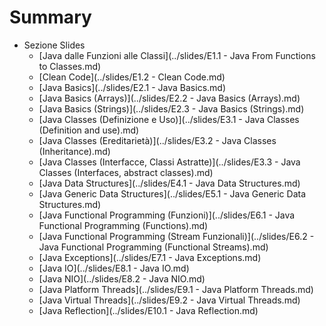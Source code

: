 # Summary

- Sezione Slides
    - [Java dalle Funzioni alle Classi](../slides/E1.1 - Java From Functions to Classes.md)
    - [Clean Code](../slides/E1.2 - Clean Code.md)
    - [Java Basics](../slides/E2.1 - Java Basics.md)
    - [Java Basics (Arrays)](../slides/E2.2 - Java Basics (Arrays).md)
    - [Java Basics (Strings)](../slides/E2.3 - Java Basics (Strings).md)
    - [Java Classes (Definizione e Uso)](../slides/E3.1 - Java Classes (Definition and use).md)
    - [Java Classes (Ereditarietà)](../slides/E3.2 - Java Classes (Inheritance).md)
    - [Java Classes (Interfacce, Classi Astratte)](../slides/E3.3 - Java Classes (Interfaces, abstract classes).md)
    - [Java Data Structures](../slides/E4.1 - Java Data Structures.md)
    - [Java Generic Data Structures](../slides/E5.1 - Java Generic Data Structures.md)
    - [Java Functional Programming (Funzioni)](../slides/E6.1 - Java Functional Programming (Functions).md)
    - [Java Functional Programming (Stream Funzionali)](../slides/E6.2 - Java Functional Programming (Functional Streams).md)
    - [Java Exceptions](../slides/E7.1 - Java Exceptions.md)
    - [Java IO](../slides/E8.1 - Java IO.md)
    - [Java NIO](../slides/E8.2 - Java NIO.md)
    - [Java Platform Threads](../slides/E9.1 - Java Platform Threads.md)
    - [Java Virtual Threads](../slides/E9.2 - Java Virtual Threads.md)
    - [Java Reflection](../slides/E10.1 - Java Reflection.md)

  
